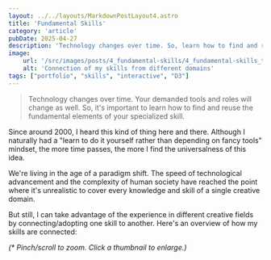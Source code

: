 ```yaml
---
layout: ../../layouts/MarkdownPostLayout4.astro
title: 'Fundamental Skills'
category: 'article'
pubDate: 2025-04-27
description: 'Technology changes over time. So, learn how to find and reuse the fundamental elements of your specialized skill.'
image:
    url: '/src/images/posts/4_fundamental-skills/4_fundamental-skills_thumb.webp'
    alt: 'Connection of my skills from different domains'
tags: ["portfolio", "skills", "interactive", "D3"]
---
```



> Technology changes over time. Your demanded tools and roles will change as well. So, it's important to learn how to find and reuse the fundamental elements of your specialized skill.

Since around 2000, I heard this kind of thing here and there. Although I naturally had a "learn to do it yourself rather than depending on fancy tools" mindset, the more time passes, the more I find the universalness of this idea. 

We're living in the age of a paradigm shift. The speed of technological advancement and the complexity of human society have reached the point where it's unrealistic to cover every knowledge and skill of a single creative domain. 

But still, I can take advantage of the experience in different creative fields by connecting/adopting one skill to another. Here's an overview of how my skills are connected: 

*(\* Pinch/scroll to zoom. Click a thumbnail to enlarge.)*
